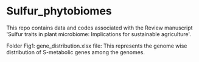 # Sulfur_phytobiomes
This repo contains data and codes associated with the Review manuscript 'Sulfur traits in plant microbiome: Implications for sustainable agriculture'. 

Folder Fig1:
gene_distribution.xlsx file: This represents the genome wise distribution of S-metabolic genes among the genomes.

